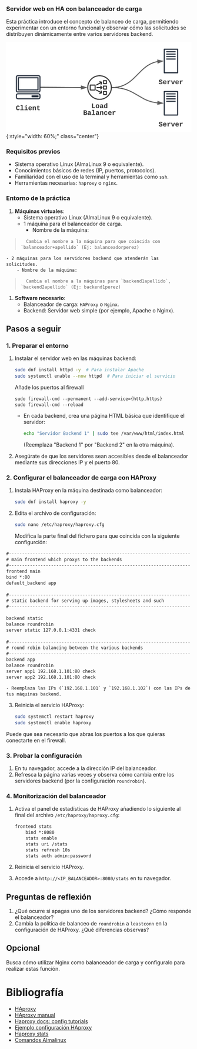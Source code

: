 ### Servidor web en HA con balanceador de carga


Esta práctica introduce el concepto de balanceo de carga, permitiendo experimentar con un entorno funcional y observar cómo las solicitudes se distribuyen dinámicamente entre varios servidores backend.


![Balanceador de carga](img/balanceador_carga.png){:style="width: 60%;" class="center"}



### **Requisitos previos**

- Sistema operativo Linux (AlmaLinux 9 o equivalente).
- Conocimientos básicos de redes (IP, puertos, protocolos).
- Familiaridad con el uso de la terminal y herramientas como `ssh`.
- Herramientas necesarias: `haproxy` o `nginx`.

### **Entorno de la práctica**

1. **Máquinas virtuales**:    
	- Sistema operativo Linux (AlmaLinux 9 o equivalente).
    - 1 máquina para el balanceador de carga.
	    - Nombre de la máquina: 
> 		Cambia el nombre a la máquina para que coincida con `balanceador+apellido` (Ej: balanceadorperez)
    - 2 máquinas para los servidores backend que atenderán las solicitudes.
	    - Nombre de la máquina: 
> 	    Cambia el nombre a la máquinas para `backend1apellido`, `backend2apellido` (Ej: backend1perez)
    
1. **Software necesario**:    
    - Balanceador de carga: `HAProxy` o `Nginx`.
    - Backend: Servidor web simple (por ejemplo, Apache o Nginx).



## **Pasos a seguir**

### **1. Preparar el entorno**

1. Instalar el servidor web en las máquinas backend:
    
    ```bash
    sudo dnf install httpd -y  # Para instalar Apache
    sudo systemctl enable --now httpd  # Para iniciar el servicio
    ```
    
    Añade los puertos al firewall
	```
	sudo firewall-cmd --permanent --add-service={http,https}
	sudo firewall-cmd --reload
	```
	
    - En cada backend, crea una página HTML básica que identifique el servidor:
        
        ```bash
        echo "Servidor Backend 1" | sudo tee /var/www/html/index.html
        ```
        
        (Reemplaza "Backend 1" por "Backend 2" en la otra máquina).
2. Asegúrate de que los servidores sean accesibles desde el balanceador mediante sus direcciones IP y el puerto 80.
    

### **2. Configurar el balanceador de carga con HAProxy**

1. Instala HAProxy en la máquina destinada como balanceador:
    
    ```bash
    sudo dnf install haproxy -y
    ```
    
2. Edita el archivo de configuración:
    
    ```bash
    sudo nano /etc/haproxy/haproxy.cfg
    ```
    
    Modifica la parte final del fichero para que coincida con la siguiente configurción:
    
```
#---------------------------------------------------------------------
# main frontend which proxys to the backends
#---------------------------------------------------------------------
frontend main
bind *:80
default_backend app

#---------------------------------------------------------------------
# static backend for serving up images, stylesheets and such
#---------------------------------------------------------------------

backend static
balance roundrobin
server static 127.0.0.1:4331 check

#---------------------------------------------------------------------
# round robin balancing between the various backends
#---------------------------------------------------------------------
backend app
balance roundrobin
server app1 192.168.1.101:80 check
server app2 192.168.1.101:80 check
```
    
    - Reemplaza las IPs (`192.168.1.101` y `192.168.1.102`) con las IPs de tus máquinas backend.
3. Reinicia el servicio HAProxy:
    
    ```bash
    sudo systemctl restart haproxy
    sudo systemctl enable haproxy
    ```

Puede que sea necesario que abras los puertos a los que quieras conectarte en el firewall.

### **3. Probar la configuración**

1. En tu navegador, accede a la dirección IP del balanceador.
2. Refresca la página varias veces y observa cómo cambia entre los servidores backend (por la configuración `roundrobin`).

### **4. Monitorización del balanceador**

1. Activa el panel de estadísticas de HAProxy añadiendo lo siguiente al final del archivo `/etc/haproxy/haproxy.cfg`:
    
    ```plaintext
    frontend stats
        bind *:8080
        stats enable
        stats uri /stats
        stats refresh 10s
        stats auth admin:password
    ```
    
2. Reinicia el servicio HAProxy.
3. Accede a `http://<IP_BALANCEADOR>:8080/stats` en tu navegador.



## **Preguntas de reflexión**

1. ¿Qué ocurre si apagas uno de los servidores backend? ¿Cómo responde el balanceador?
2. Cambia la política de balanceo de `roundrobin` a `leastconn` en la configuración de HAProxy. ¿Qué diferencias observas?


## Opcional

Busca cómo utilizar Nginx como balanceador de carga y configuralo para realizar estas función.


# Bibliografía

- [HAproxy](https://www.haproxy.org/)
- [HAproxy manual](https://www.haproxy.com/documentation/haproxy-configuration-manual/latest/)
- [Haproxy docs: config tutorials ](https://www.haproxy.com/documentation/haproxy-configuration-tutorials/core-concepts/overview/)
- [Ejemplo configuración HAproxy](https://support.ptc.com/help/thingworx/platform/r9/es/index.html#page/ThingWorx/Help/ThingWorxHighAvailability/HAProxyExample.html)
- [Haproxy stats](https://www.haproxy.com/blog/exploring-the-haproxy-stats-page)
- [Comandos Almalinux](../../UD0/comandos.almalinux.md)



